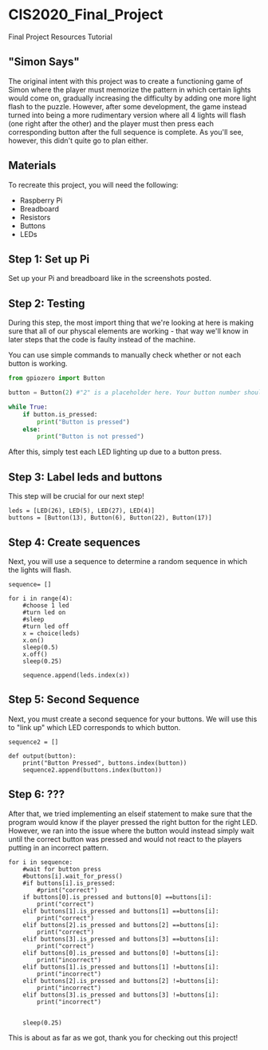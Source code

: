 # CIS2020_Final_Project
Final Project
Resources
Tutorial

"Simon Says"
-

The original intent with this project was to create a functioning game of Simon where the player must memorize the pattern in which certain lights would come on, gradually increasing the difficulty by adding one more light flash to the puzzle. However, after some development, the game instead turned into being a more rudimentary version where all 4 lights will flash (one right after the other) and the player must then press each corresponding button after the full sequence is complete. As you'll see, however, this didn't quite go to plan either.

Materials
-

To recreate this project, you will need the following:
  * Raspberry Pi
  * Breadboard
  * Resistors
  * Buttons
  * LEDs

Step 1: Set up Pi
-

Set up your Pi and breadboard like in the screenshots posted.


Step 2: Testing
-

During this step, the most import thing that we're looking at here is making sure that all of our physcal elements are working - that way we'll know in later steps that the code is faulty instead of the machine. 

You can use simple commands to manually check whether or not each button is working.
```python
from gpiozero import Button

button = Button(2) #"2" is a placeholder here. Your button number should correspond to it's GPIO pin.

while True:
    if button.is_pressed:
        print("Button is pressed")
    else:
        print("Button is not pressed")
```
After this, simply test each LED lighting up due to a button press.

Step 3: Label leds and buttons
-

This step will be crucial for our next step! 
```
leds = [LED(26), LED(5), LED(27), LED(4)]
buttons = [Button(13), Button(6), Button(22), Button(17)]
```

Step 4: Create sequences
-

Next, you will use a sequence to determine a random sequence in which the lights will flash.

```
sequence= []

for i in range(4):
    #choose 1 led
    #turn led on
    #sleep
    #turn led off
    x = choice(leds)
    x.on()
    sleep(0.5)
    x.off()
    sleep(0.25)
    
    sequence.append(leds.index(x))
```
Step 5: Second Sequence
-

Next, you must create a second sequence for your buttons. We will use this to "link up" which LED corresponds to which button.

```
sequence2 = []

def output(button):
    print("Button Pressed", buttons.index(button))
    sequence2.append(buttons.index(button))
```

Step 6: ???
-

After that, we tried implementing an elseif statement to make sure that the program would know if the player pressed the right button for the right LED. However, we ran into the issue where the button would instead simply wait until the correct button was pressed and would not react to the players putting in an incorrect pattern.

```
for i in sequence:
    #wait for button press
    #buttons[i].wait_for_press()
    #if buttons[i].is_pressed:
        #print("correct")
    if buttons[0].is_pressed and buttons[0] ==buttons[i]:
        print("correct")
    elif buttons[1].is_pressed and buttons[1] ==buttons[i]:
        print("correct")
    elif buttons[2].is_pressed and buttons[2] ==buttons[i]:
        print("correct")
    elif buttons[3].is_pressed and buttons[3] ==buttons[i]:
        print("correct")
    elif buttons[0].is_pressed and buttons[0] !=buttons[i]:
        print("incorrect")
    elif buttons[1].is_pressed and buttons[1] !=buttons[i]:
        print("incorrect")
    elif buttons[2].is_pressed and buttons[2] !=buttons[i]:
        print("incorrect")
    elif buttons[3].is_pressed and buttons[3] !=buttons[i]:
        print("incorrect")
        
 
    sleep(0.25)
```


This is about as far as we got, thank you for checking out this project!
